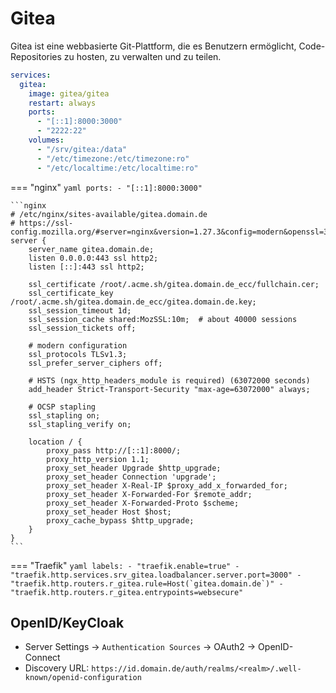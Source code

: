 # Gitea

Gitea ist eine webbasierte Git-Plattform, die es Benutzern ermöglicht, Code-Repositories zu hosten, zu verwalten und zu
teilen.

```yaml
services:
  gitea:
    image: gitea/gitea
    restart: always
    ports:
      - "[::1]:8000:3000"
      - "2222:22"
    volumes:
      - "/srv/gitea:/data"
      - "/etc/timezone:/etc/timezone:ro"
      - "/etc/localtime:/etc/localtime:ro"
```

=== "nginx"
    ```yaml
        ports:
          - "[::1]:8000:3000"
    ```

    ```nginx
    # /etc/nginx/sites-available/gitea.domain.de
    # https://ssl-config.mozilla.org/#server=nginx&version=1.27.3&config=modern&openssl=3.4.0&ocsp=false&guideline=5.7
    server {
        server_name gitea.domain.de;
        listen 0.0.0.0:443 ssl http2;
        listen [::]:443 ssl http2;

        ssl_certificate /root/.acme.sh/gitea.domain.de_ecc/fullchain.cer;
        ssl_certificate_key /root/.acme.sh/gitea.domain.de_ecc/gitea.domain.de.key;
        ssl_session_timeout 1d;
        ssl_session_cache shared:MozSSL:10m;  # about 40000 sessions
        ssl_session_tickets off;

        # modern configuration
        ssl_protocols TLSv1.3;
        ssl_prefer_server_ciphers off;

        # HSTS (ngx_http_headers_module is required) (63072000 seconds)
        add_header Strict-Transport-Security "max-age=63072000" always;

        # OCSP stapling
        ssl_stapling on;
        ssl_stapling_verify on;

        location / {
            proxy_pass http://[::1]:8000/;
            proxy_http_version 1.1;
            proxy_set_header Upgrade $http_upgrade;
            proxy_set_header Connection 'upgrade';
            proxy_set_header X-Real-IP $proxy_add_x_forwarded_for;
            proxy_set_header X-Forwarded-For $remote_addr;
            proxy_set_header X-Forwarded-Proto $scheme;
            proxy_set_header Host $host;
            proxy_cache_bypass $http_upgrade;
        }
    }
    ```

=== "Traefik"
    ```yaml
        labels:
          - "traefik.enable=true"
          - "traefik.http.services.srv_gitea.loadbalancer.server.port=3000"
          - "traefik.http.routers.r_gitea.rule=Host(`gitea.domain.de`)"
          - "traefik.http.routers.r_gitea.entrypoints=websecure"
    ```

## OpenID/KeyCloak
* Server Settings -> `Authentication Sources` -> OAuth2 -> OpenID-Connect
* Discovery URL: `https://id.domain.de/auth/realms/<realm>/.well-known/openid-configuration`

